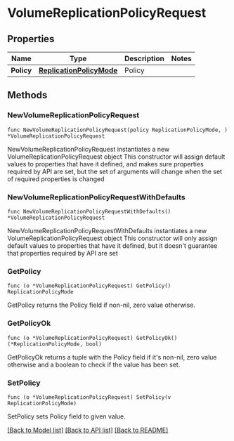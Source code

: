 # VolumeReplicationPolicyRequest

## Properties

Name | Type | Description | Notes
------------ | ------------- | ------------- | -------------
**Policy** | [**ReplicationPolicyMode**](ReplicationPolicyMode.md) | Policy | 

## Methods

### NewVolumeReplicationPolicyRequest

`func NewVolumeReplicationPolicyRequest(policy ReplicationPolicyMode, ) *VolumeReplicationPolicyRequest`

NewVolumeReplicationPolicyRequest instantiates a new VolumeReplicationPolicyRequest object
This constructor will assign default values to properties that have it defined,
and makes sure properties required by API are set, but the set of arguments
will change when the set of required properties is changed

### NewVolumeReplicationPolicyRequestWithDefaults

`func NewVolumeReplicationPolicyRequestWithDefaults() *VolumeReplicationPolicyRequest`

NewVolumeReplicationPolicyRequestWithDefaults instantiates a new VolumeReplicationPolicyRequest object
This constructor will only assign default values to properties that have it defined,
but it doesn't guarantee that properties required by API are set

### GetPolicy

`func (o *VolumeReplicationPolicyRequest) GetPolicy() ReplicationPolicyMode`

GetPolicy returns the Policy field if non-nil, zero value otherwise.

### GetPolicyOk

`func (o *VolumeReplicationPolicyRequest) GetPolicyOk() (*ReplicationPolicyMode, bool)`

GetPolicyOk returns a tuple with the Policy field if it's non-nil, zero value otherwise
and a boolean to check if the value has been set.

### SetPolicy

`func (o *VolumeReplicationPolicyRequest) SetPolicy(v ReplicationPolicyMode)`

SetPolicy sets Policy field to given value.



[[Back to Model list]](../README.md#documentation-for-models) [[Back to API list]](../README.md#documentation-for-api-endpoints) [[Back to README]](../README.md)



